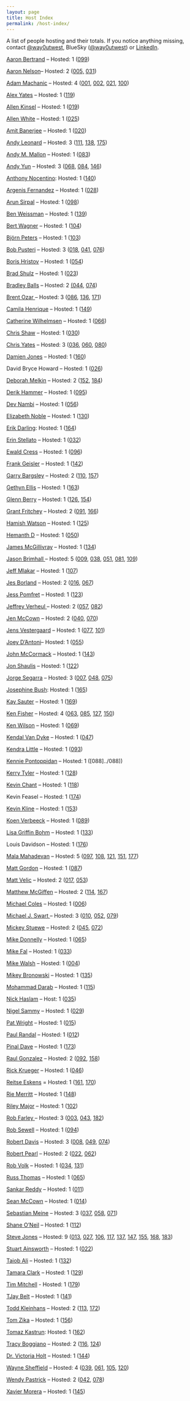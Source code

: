 ```yaml
---
layout: page
title: Host Index
permalink: /host-index/
---
```


A list of people hosting and their totals. If you notice anything missing, contact [@way0utwest](https://www.twitter.com/way0utwest), BlueSky ([@way0utwest](https://bsky.app/profile/way0utwest.bsky.social)) or [LinkedIn](https://www.linkedin.com/in/way0utwest).

[Aaron Bertrand](https://sqlblog.org/) – Hosted: 1 ([099](../099))

[Aaron Nelson](http://sqlvariant.com)– Hosted: 2 ([005,](../005) [031](../031))

[Adam Machanic](http://dataeducation.com/blog/) – Hosted: 4 ([001](../001), [002](../002), [021](../021), [100](../100))

[Alex Yates](http://workingwithdevs.com) – Hosted: 1 ([119](../119))

[Allen Kinsel](http://www.allenkinsel.com/) – Hosted: 1 ([019](../019))

[Allen White](http://sqlblog.com/blogs/allen_white/default.aspx) – Hosted: 1 ([025](../025))

[Amit Banerjee](https://troubleshootingsql.com/) – Hosted: 1 ([020](../020))

[Andy Leonard](https://andyleonard.blog) – Hosted: 3 ([111](../111), [138](../138), [175](../175))

[Andy M. Mallon](https://www.am2.co/) – Hosted: 1 ([083](../083))

[Andy Yun](https://sqlbek.wordpress.com/) – Hosted: 3 ([068](../068), [084](../084), [146](../146))

[Anthony Nocentino](https://www.centinosystems.com/blog/): Hosted: 1 ([140](../140))

[Argenis Fernandez](http://www.0xsql.com) – Hosted: 1 ([028](../028))

[Arun Sirpal](https://blobeater.blog/) – Hosted: 1 ([098](../098))

[Ben Weissman](https://bweissman.de/) – Hosted: 1 ([139](../139))

[Bert Wagner](https://bertwagner.com/) – Hosted: 1 ([104](../104))

[Björn Peters](https://www.sql-aus-hamburg.de) – Hosted: 1 ([103](../103))

[Bob Pusteri](http://www.bobpusateri.com/) – Hosted: 3 ([018](../018), [041](../041), [076](../076))

[Boris Hristov](http://borishristov.com/) – Hosted: 1 ([054](../054))

[Brad Shulz](http://bradsruminations.blogspot.com/) – Hosted: 1 ([023](../023))

[Bradley Balls](http://www.sqlballs.com/) – Hosted: 2 [(044](../044), [074](../074))

[Brent Ozar ](https://www.brentozar.com/archive/author/brento/)– Hosted: 3 ([086](../086), [136](../136), [171](../171))

[Camila Henrique](https://camilahenrique.com/) – Hosted: 1 ([149](../149))

[Catherine Wilhelmsen](https://www.cathrinewilhelmsen.net) – Hosted: 1 ([066](../066))

[Chris Shaw](https://chrisshaw.wordpress.com/) – Hosted: 1 ([030](../030))

[Chris Yates](http://www.toadworld.com/members/chris-yates) – Hosted: 3 ([036](../036), [060](../060), [080](../080))

[Damien Jones](https://amazonwebshark.com/) – Hosted: 1 ([160](../160))

David Bryce Howard – Hosted: 1 ([026](../026))

[Deborah Melkin](https://debthedba.wordpress.com/) – Hosted: 2 ([152](../152), [184](../184))

[Derik Hammer](https://www.sqlhammer.com/) – Hosted: 1 ([095](../095))

[Dev Nambi](http://devnambi.com) – Hosted: 1 ([056](../056))

[Elizabeth Noble](https://sqlzelda.wordpress.com/) – Hosted: 1 ([130](../130))

[Erik Darling](https://erikdarlingdata.com/): Hosted: 1 ([164](../164))

[Erin Stellato](http://erinstellato.com) – Hosted: 1 ([032](../032))

[Ewald Cress](https://sqlonice.com) – Hosted: 1 ([096](../096))

[Frank Geisler](https://gds-business-intelligence.de/category/sql-server/) – Hosted: 1 ([142](../142))

[Garry Bargsley](https://garrybargsley.com) – Hosted: 2 ([110](../110), [157](../157))

[Gethyn Ellis](https://www.gethynellis.com/blog) – Hosted: 1 ([163](../163))

[Glenn Berry](https://glennsqlperformance.com/) – Hosted: 1 ([126,](../154) [154](../154))

[Grant Fritchey](http://www.scarydba.com) – Hosted: 2 ([091](../091), [166](../166))

[Hamish Watson](https://hybriddbablog.com/) – Hosted: 1 ([125](../125))

[Hemanth D](https://sqlchow.wordpress.com/) – Hosted: 1 ([050](../050))

[James McGillivray](https://jimbabwe.co.za/blog-posts/) – Hosted: 1 ([134](../134))

[Jason Brimhall ](http://jasonbrimhall.info/)– Hosted: 5 ([009](../009), [038](../038), [051](../051), [081](../081), [109](../109))

[Jeff Mlakar](https://www.mlakartechtalk.com/) – Hosted: 1 ([107](../107))

[Jes Borland](http://blogs.lessthandot.com/index.php/author/grrlgeek/) – Hosted: 2 ([016](../016), [067](../067))

[Jess Pomfret](https://jesspomfret.com/) – Hosted: 1 ([123](../123))

[Jeffrey Verheul ](https://devjef.wordpress.com/)– Hosted: 2 ([057](../057), [082](../082))

[Jen McCown](http://www.midnightdba.com/Jen/author/jen/) – Hosted: 2 ([040](../040), [070](../070))

[Jens Vestergaard](http://t-sql.dk/?author=1) – Hosted: 1 ([077](../077), [101](../101))

[Joey D’Antoni](https://joeydantoni.com/)– Hosted: 1 ([055](../055))

[John McCormack](https://johnmccormack.it/) – Hosted: 1 ([143](../143))

[Jon Shaulis](https://jonshaulis.com) – Hosted: 1 ([122](../122))

[Jorge Segarra](http://www.sqlchicken.com/) – Hosted: 3 ([007](../007), [048](../048), [075](../075))

[Josephine Bush](https://sqlkitty.com/): Hosted: 1 ([165](../165))

[Kay Sauter](https://www.kayondata.com/) – Hosted: 1 ([169](../169))

[Ken Fisher](https://sqlstudies.com/) – Hosted: 4 ([063](../063), [085](../085), [127](../127), [150](../150))

[Ken Wilson](http://sqlbama.com/) – Hosted: 1 ([069](../069))

[Kendal Van Dyke](http://www.kendalvandyke.com/) – Hosted: 1 ([047](../047))

[Kendra Little](https://littlekendra.com/) – Hosted: 1 ([093](../093))

[Kennie Pontoppidan](http://www.pontop.dk/blog) – Hosted: 1 ([088]../088))

[Kerry Tyler](https://www.airbornegeek.com/) – Hosted: 1 ([128](../128))

[Kevin Chant](https://www.kevinrchant.com/) – Hosted: 1 ([118](../118))

Kevin Feasel – Hosted: 1 ([174](../174))

[Kevin Kline](https://kevinekline.com/) – Hosted: 1 ([153](../153))

[Koen Verbeeck](http://sqlkover.com) – Hosted: 1 ([089](../089))

[Lisa Griffin Bohm](https://lisagb.info/) – Hosted: 1 ([133](../133))

Louis Davidson – Hosted: 1 ([176](../176))

[Mala Mahadevan](https://curiousaboutdata.com/) – Hosted: 5 ([097](../097), [108](../108), [121](../121), [151](../151), [177](../177))

[Matt Gordon](https://sqlatspeed.com/2017/02/07/announcing-t-sql-tuesday-87/) – Hosted: 1 ([087](../087))

[Matt Velic](http://mattvelic.com/) – Hosted: 2 ([017](../017), [053](../053))

[Matthew McGiffen](https://matthewmcgiffen.com/) – Hosted: 2 ([114](../114), [167](../167))

[Michael Coles](http://sqlblog.com/blogs/michael_coles/default.aspx) – Hosted: 1 ([006](../006))

[Michael J. Swart ](http://michaeljswart.com/)– Hosted: 3 ([010](../010), [052](../052), [079](../079))

[Mickey Stuewe](http://mickeystuewe.com/) – Hosted: 2 ([045](../045), [072](../072))

[Mike Donnelly](https://sqlmd.wordpress.com) – Hosted: 1 ([065](../065))

[Mike Fal](http://www.mikefal.net/) – Hosted: 1 ([033](../033))

[Mike Walsh](https://straightpathsql.com/sql-server-blog/) – Hosted: 1 ([004](../004))

[Mikey Bronowski](https://www.bronowski.it/blog/) – Hosted: 1 ([135](../135))

[Mohammad Darab](https://mohammaddarab.com/) – Hosted: 1 ([115](../115))

[Nick Haslam](https://blog.nhaslam.com/) – Host: 1 ([035](../035))

[Nigel Sammy](http://www.nigelpsammy.com/) – Hosted: 1 ([029](../029))

[Pat Wright](https://sqlasylum.wordpress.com/) – Hosted: 1 ([015](../015))

[Paul Randal](http://www.sqlskills.com/blogs/paul/) – Hosted: 1 ([012](../012))

[Pinal Dave](https://blog.sqlauthority.com/) – Hosted: 1 ([173](../173))

[Raul Gonzalez](http://www.sqldoubleg.com) – Hosted: 2 ([092](../092), [158](../158))

[Rick Krueger](http://www.dataogre.com/) – Hosted: 1 ([046](../046))

[Reitse Eskens](https://sqlreitse.com/) = Hosted: 1 ([161](../161), [170](../170))

[Rie Merritt](http://www.riepedia.net/) – Hosted: 1 ([148](../148))

[Riley Major](https://scribnasium.com/) – Hosted: 1 ([102](../102))

[Rob Farley ](http://sqlblog.com/blogs/rob_farley/)– Hosted: 3 ([003](../003), [043](../043), [182](../182))

[Rob Sewell](https://sqldbawithabeard.com) – Hosted: 1 ([094](../094))

[Robert Davis](http://www.sqlsoldier.com/wp/) – Hosted: 3 ([008](../008), [049](../049), [074](../074))

[Robert Pearl](http://www.sqlservercentral.com/blogs/pearlknows/) – Hosted: 2 ([022](../022), [062](../062))

[Rob Volk](https://weblogs.sqlteam.com/robv/) – Hosted: 1 ([034](../034), [131](../131))

[Russ Thomas](https://sqljudo.wordpress.com) – Hosted: 1 ([065](../065))

[Sankar Reddy](http://sankarreddy.com/) – Hosted: 1 ([011](../011))

[Sean McCown](http://www.midnightdba.com/DBARant/author/kenpodba/) – Hosted: 1 ([014](../014))

[Sebastian Meine](http://sqlity.net/en/blog/) – Hosted: 3 ([037](../037), [058](../058), [071](../071))

[Shane O’Neil](https://nocolumnname.blog/) – Hosted: 1 ([112](../112))

[Steve Jones](https://voiceofthedba.com) – Hosted: 9 ([013](../013), [027](../027), [106](../106), [117](../117), [137](../137), [147](../147), [155](../155), [168](../168), [183](../183))

[Stuart Ainsworth](http://codegumbo.com/) – Hosted: 1 ([022](../022))

[Taiob Ali](https://sqlworldwide.com/) – Hosted: 1 ([132](../132))

[Tamara Clark](https://clarkcreations.net/blog/) – Hosted: 1 ([129](../129))

[Tim Mitchell](https://www.timmitchell.net) - Hosted: 1 ([179](../179))

[TJay Belt](https://tjaybelt.blogspot.com/) – Hosted: 1 ([141](../141))

[Todd Kleinhans](https://toddkleinhans.wordpress.com/) – Hosted: 2 ([113](../113), [172](../172))

[Tom Zika](https://straightforwardsql.com/) – Hosted: 1 ([156](../156))

[Tomaz Kastrun](https://tomaztsql.wordpress.com/): Hosted: 1 ([162](../162))

[Tracy Boggiano](https://tracyboggiano.com) – Hosted: 2 ([116](../116), [124](../124))

[Dr. Victoria Holt](https://blog.victoriaholt.co.uk/) – Hosted: 1 ([144](../144))

[Wayne Sheffield](http://blog.waynesheffield.com) – Hosted: 4 ([039](../039), [061](../061), [105](../105), [120](../120))

[Wendy Pastrick](https://wendyverse.blogspot.com/) – Hosted: 2 ([042](../042), [078](../078))

[Xavier Morera](https://www.xaviermorera.com/) – Hosted: 1 ([145](../145))

